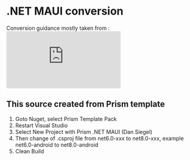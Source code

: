 # .NET MAUI conversion

Conversion guidance mostly taken from :
![1. econtainerShop migration guidance](https://github.com/dotnet-architecture/eshop-mobile-client/blob/main/migration.md)


## This source created from Prism template
1. Goto Nuget, select Prism Template Pack
2. Restart Visual Studio
3. Select New Project with Prism .NET MAUI (Dan Siegel)
4. Then change <TargetFramework> of .csproj file from net6.0-xxx to net8.0-xxx, example net6.0-android to net8.0-android
5. Clean Build
